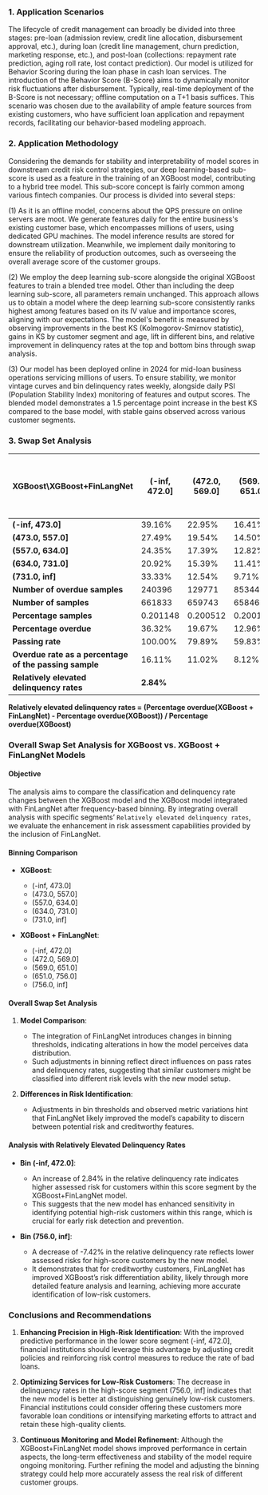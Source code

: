 ### 1. Application Scenarios

The lifecycle of credit management can broadly be divided into three stages: pre-loan (admission review, credit line allocation, disbursement approval, etc.), during loan (credit line management, churn prediction, marketing response, etc.), and post-loan (collections: repayment rate prediction, aging roll rate, lost contact prediction). Our model is utilized for Behavior Scoring during the loan phase in cash loan services. The introduction of the Behavior Score (B-Score) aims to dynamically monitor risk fluctuations after disbursement. Typically, real-time deployment of the B-Score is not necessary; offline computation on a T+1 basis suffices. This scenario was chosen due to the availability of ample feature sources from existing customers, who have sufficient loan application and repayment records, facilitating our behavior-based modeling approach.

### 2. Application Methodology

Considering the demands for stability and interpretability of model scores in downstream credit risk control strategies, our deep learning-based sub-score is used as a feature in the training of an XGBoost model, contributing to a hybrid tree model. This sub-score concept is fairly common among various fintech companies. Our process is divided into several steps: 

(1) As it is an offline model, concerns about the QPS pressure on online servers are moot. We generate features daily for the entire business's existing customer base, which encompasses millions of users, using dedicated GPU machines. The model inference results are stored for downstream utilization. Meanwhile, we implement daily monitoring to ensure the reliability of production outcomes, such as overseeing the overall average score of the customer groups.

(2) We employ the deep learning sub-score alongside the original XGBoost features to train a blended tree model. Other than including the deep learning sub-score, all parameters remain unchanged. This approach allows us to obtain a model where the deep learning sub-score consistently ranks highest among features based on its IV value and importance scores, aligning with our expectations. The model's benefit is measured by observing improvements in the best KS (Kolmogorov-Smirnov statistic), gains in KS by customer segment and age, lift in different bins, and relative improvement in delinquency rates at the top and bottom bins through swap analysis.

(3) Our model has been deployed online in 2024 for mid-loan business operations servicing millions of users. To ensure stability, we monitor vintage curves and bin delinquency rates weekly, alongside daily PSI (Population Stability Index) monitoring of features and output scores. The blended model demonstrates a 1.5 percentage point increase in the best KS compared to the base model, with stable gains observed across various customer segments.

### 3. Swap Set Analysis

| XGBoost\XGBoost+FinLangNet       | (-inf, 472.0] | (472.0, 569.0] | (569.0, 651.0] | (651.0, 756.0] | (756.0, inf] | Number of overdue samples | Number of sample | Percentage samples | Percentage overdue | Passing rate | Overdue rate as a percentage of the passing sample |
|--------------------------|---------------|----------------|----------------|----------------|--------------|---------------------------|------------------|--------------------|--------------------|--------------|------------------------------------------------------|
| **(-inf, 473.0]**        | 39.16%         | 22.95%         | 16.41%         | 12.98%         | 0.00%        | 232438                    | 658086           | 0.200009            | 35.32%             | 100.00%      | 16.11%                                               |
| **(473.0, 557.0]**       | 27.49%         | 19.54%         | 14.50%         | 10.38%         | 8.10%        | 130362                    | 659658           | 0.200487            | 19.76%             | 80.00%       | 11.30%                                               |
| **(557.0, 634.0]**       | 24.35%         | 17.39%         | 12.82%         | 9.18%          | 5.51%        | 88430                     | 663629           | 0.201693            | 13.33%             | 59.95%       | 8.47%                                                |
| **(634.0, 731.0]**       | 20.92%         | 15.39%         | 11.41%         | 7.78%          | 4.87%        | 54188                     | 653209           | 0.198527            | 8.30%              | 39.78%       | 6.01%                                                |
| **(731.0, inf]**         | 33.33%         | 12.54%         | 9.71%          | 6.30%          | 3.16%        | 24542                     | 655703           | 0.199285            | 3.74%              | 19.93%       | 3.74%                                                |
| **Number of overdue samples** | 240396 | 129771 | 85344 | 51780 | 22669 | N/A | N/A | N/A | N/A | N/A | N/A |
| **Number of samples**     | 661833        | 659743        | 658462        | 656056        | 654191       | N/A                         | N/A              | N/A                 | N/A                | N/A          | N/A                                                  |
| **Percentage samples**    | 0.201148       | 0.200512       | 0.200123       | 0.199392       | 0.198825     | N/A                         | N/A              | N/A                 | N/A                | N/A          | N/A                                                  |
| **Percentage overdue**    | 36.32%         | 19.67%         | 12.96%         | 7.89%          | 3.47%        | N/A                         | N/A              | N/A                 | N/A                | N/A          | N/A                                                  |
| **Passing rate**          | 100.00%        | 79.89%         | 59.83%         | 39.82%         | 19.88%       | N/A                         | N/A              | N/A                 | N/A                | N/A          | N/A                                                  |
| **Overdue rate as a percentage of the passing sample** | 16.11% | 11.02% | 8.12% | 5.68% | 3.47% | N/A | N/A | N/A | N/A | N/A | N/A |
| **Relatively elevated delinquency rates** | **2.84%** |  |  |  | **-7.42%** |  |  |  |  |  |  |

**Relatively elevated delinquency rates = (Percentage overdue(XGBoost + FinLangNet) - Percentage overdue(XGBoost)) / Percentage overdue(XGBoost)**

### Overall Swap Set Analysis for XGBoost vs. XGBoost + FinLangNet Models

#### Objective

The analysis aims to compare the classification and delinquency rate changes between the XGBoost model and the XGBoost model integrated with FinLangNet after frequency-based binning. By integrating overall analysis with specific segments’ `Relatively elevated delinquency rates`, we evaluate the enhancement in risk assessment capabilities provided by the inclusion of FinLangNet.

#### Binning Comparison

- **XGBoost**:
    - (-inf, 473.0]
    - (473.0, 557.0]
    - (557.0, 634.0]
    - (634.0, 731.0]
    - (731.0, inf]

- **XGBoost + FinLangNet**:
    - (-inf, 472.0]
    - (472.0, 569.0]
    - (569.0, 651.0]
    - (651.0, 756.0]
    - (756.0, inf]

#### Overall Swap Set Analysis

1. **Model Comparison**:
    - The integration of FinLangNet introduces changes in binning thresholds, indicating alterations in how the model perceives data distribution.
    - Such adjustments in binning reflect direct influences on pass rates and delinquency rates, suggesting that similar customers might be classified into different risk levels with the new model setup.

2. **Differences in Risk Identification**:
    - Adjustments in bin thresholds and observed metric variations hint that FinLangNet likely improved the model’s capability to discern between potential risk and creditworthy features.

#### Analysis with Relatively Elevated Delinquency Rates

- **Bin (-inf, 472.0]**:
    - An increase of 2.84% in the relative delinquency rate indicates higher assessed risk for customers within this score segment by the XGBoost+FinLangNet model.
    - This suggests that the new model has enhanced sensitivity in identifying potential high-risk customers within this range, which is crucial for early risk detection and prevention.

- **Bin (756.0, inf]**:
    - A decrease of -7.42% in the relative delinquency rate reflects lower assessed risks for high-score customers by the new model.
    - It demonstrates that for creditworthy customers, FinLangNet has improved XGBoost’s risk differentiation ability, likely through more detailed feature analysis and learning, achieving more accurate identification of low-risk customers.

### Conclusions and Recommendations

1. **Enhancing Precision in High-Risk Identification**: With the improved predictive performance in the lower score segment (-inf, 472.0], financial institutions should leverage this advantage by adjusting credit policies and reinforcing risk control measures to reduce the rate of bad loans.

2. **Optimizing Services for Low-Risk Customers**: The decrease in delinquency rates in the high-score segment (756.0, inf] indicates that the new model is better at distinguishing genuinely low-risk customers. Financial institutions could consider offering these customers more favorable loan conditions or intensifying marketing efforts to attract and retain these high-quality clients.

3. **Continuous Monitoring and Model Refinement**: Although the XGBoost+FinLangNet model shows improved performance in certain aspects, the long-term effectiveness and stability of the model require ongoing monitoring. Further refining the model and adjusting the binning strategy could help more accurately assess the real risk of different customer groups.
